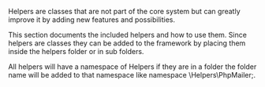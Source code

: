 Helpers are classes that are not part of the core system but can greatly improve it by adding new features and possibilities.

This section documents the included helpers and how to use them. Since helpers are classes they can be added to the framework by placing them inside the helpers folder or in sub folders.

All helpers will have a namespace of Helpers if they are in a folder the folder name will be added to that namespace like namespace \Helpers\PhpMailer;.
